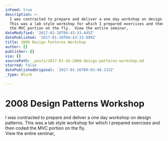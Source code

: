 ```yaml
---
inFeed: true
description: >-
  I was contracted to prepare and deliver a one day workshop on design patterns.
  This was a lab style workshop for which I prepared exercises and then coded
  the MVC portion on the fly.  View the entire seminar,
dateModified: '2017-01-20T04:43:33.445Z'
datePublished: '2017-01-20T04:43:33.999Z'
title: 2008 Design Patterns Workshop
author: []
publisher: {}
via: {}
sourcePath: _posts/2017-01-16-2008-design-patterns-workshop.md
starred: false
datePublishedOriginal: '2017-01-16T09:03:48.315Z'
_type: Blurb

---
```

# 2008 Design Patterns Workshop

I was contracted to prepare and deliver a one day workshop on design patterns. This was a lab style workshop for which I prepared exercises and then coded the MVC portion on the fly.   
View the entire seminar,